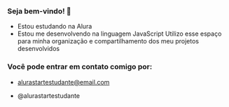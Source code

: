 ### Seja bem-vindo! 👋

- Estou estudando na Alura
- Estou me desenvolvendo na linguagem JavaScript
Utilizo esse espaço para minha organização e compartilhamento dos meu projetos desenvolvidos

### Você pode entrar em contato comigo por:
- alurastartestudante@email.com

- @alurastartestudante
